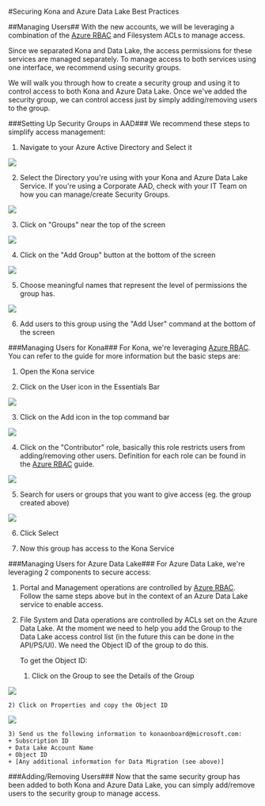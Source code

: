 #Securing Kona and Azure Data Lake Best Practices

##Managing Users##
With the new accounts, we will be leveraging a combination of the [Azure RBAC](https://azure.microsoft.com/en-us/documentation/articles/role-based-access-control-configure/) and Filesystem ACLs to manage access.

Since we separated Kona and Data Lake, the access permissions for these services are managed separately. To manage access to both services using one interface, we recommend using security groups.

We will walk you through how to create a security group and using it to control access to both Kona and Azure Data Lake. Once we've added the security group, we can control access just by simply adding/removing users to the group.

###Setting Up Security Groups in AAD###
We recommend these steps to simplify access management:

1) Navigate to your Azure Active Directory and Select it
 
![](../img/Migration/AAD.png)

2) Select the Directory you're using with your Kona and Azure Data Lake Service. If you're using a Corporate AAD, check with your IT Team on how you can manage/create Security Groups.

![](../img/Migration/AADDirectorySelected.png)

3) Click on "Groups" near the top of the screen

![](../img/Migration/AADGroupSelected.png)

4) Click on the "Add Group" button at the bottom of the screen

![](../img/Migration/AADAddGroup.png)

5) Choose meaningful names that represent the level of permissions the group has.

![](../img/Migration/AADAddGroup2.png)

6) Add users to this group using the "Add User" command at the bottom of the screen

###Managing Users for Kona###
For Kona, we're leveraging [Azure RBAC](https://azure.microsoft.com/en-us/documentation/articles/role-based-access-control-configure/). You can refer to the guide for more information but the basic steps are:

1) Open the Kona service

2) Click on the User icon in the Essentials Bar

![](../img/Migration/AzureRbacResource.png)

3) Click on the Add icon in the top command bar

![](../img/Migration/AzureRbacAdd.png)

4) Click on the "Contributor" role, basically this role restricts users from adding/removing other users. Definition for each role can be found in the [Azure RBAC](https://azure.microsoft.com/en-us/documentation/articles/role-based-access-control-configure/) guide.

![](../img/Migration/AzureRbacSelectRole.png)

5) Search for users or groups that you want to give access (eg. the group created above)

![](../img/Migration/AzureRbacSelectUser.png)

6) Click Select

7) Now this group has access to the Kona Service

###Managing Users for Azure Data Lake###
For Azure Data Lake, we're leveraging 2 components to secure access:
1) Portal and Management operations are controlled by [Azure RBAC](https://azure.microsoft.com/en-us/documentation/articles/role-based-access-control-configure/).
Follow the same steps above but in the context of an Azure Data Lake service to enable access.

2) File System and Data operations are controlled by ACLs set on the Azure Data Lake. At the moment we need to help you add the Group to the Data Lake access control list (in the future this can be done in the API/PS/UI). We need the Object ID of the group to do this.

    To get the Object ID:

    1) Click on the Group to see the Details of the Group

![](../img/Migration/AADGroupDetails.png)

    2) Click on Properties and copy the Object ID

![](../img/Migration/AADGroupProperties.png)

    3) Send us the following information to konaonboard@microsoft.com:
    + Subscription ID
    + Data Lake Account Name
    + Object ID
    + [Any additional information for Data Migration (see above)]

###Adding/Removing Users###
Now that the same security group has been added to both Kona and Azure Data Lake, you can simply add/remove users to the security group to manage access.
